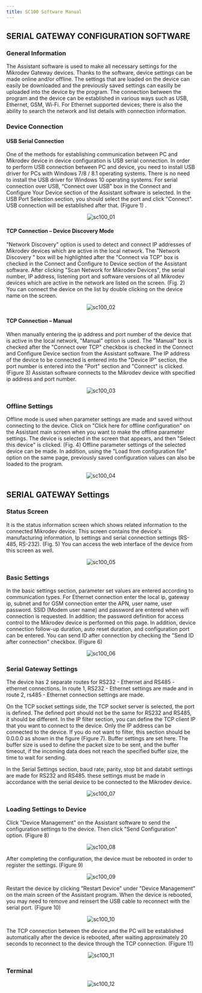 ```yaml
---
title: SC100 Software Manual
---
```


## SERIAL GATEWAY CONFIGURATION SOFTWARE


### General Information

The Assistant software is used to make all necessary settings for the Mikrodev Gateway devices. Thanks to the software, device settings can be made online and/or offline. The settings that are loaded on the device can easily be downloaded and the previously saved settings can easilly be uploaded into the device by the program.
The connection between the program and the device can be established in various ways such as USB, Ethernet, GSM, Wi-Fi. For Ethernet supported devices; there is also the ability to search the network and list details with connection information.

### Device Connection

#### USB Serial Connection

One of the methods for establishing communication between PC and Mikrodev device in device configuration is USB serial connection. In order to perform USB connection between PC and device, you need to install USB driver for PCs with Windows 7/8 / 8.1 operating systems. There is no need to install the USB driver for Windows 10 operating systems. For serial connection over USB, “Connect over USB" box in the Connect and Configure Your Device section of the Assistant software is selected. In the USB Port Selection section, you should select the port and click "Connect". USB connection will be established after that. (Figure 1)
.
<center>

![sc100_01](/img/sc100_01.png)

</center>

#### TCP Connection – Device Discovery Mode

"Network Discovery" option is used to detect and connect IP addresses of Mikrodev devices which are active in the local network. The "Network Discovery " box will be highlighted after the "Connect via TCP" box is checked in the Connect and Configure to Device section of the Assistant software. After clicking "Scan Network for Mikrodev Devices", the serial number, IP address, listening port and software versions of all Mikrodev devices which are active in the network are listed on the screen. (Fig. 2) You can connect the device on the list by double clicking on the device name on the screen.

<center>

![sc100_02](/img/sc100_02.png)

</center>

#### TCP Connection – Manual

When manually entering the ip address and port number of the device that is active in the local network, "Manual" option is used. The "Manual" box is checked after the "Connect over TCP" checkbox is checked in the Connect and Configure Device section from the Assistant software. The IP address of the device to be connected is entered into the "Device IP" section, the port number is entered into the "Port" section and "Connect" is clicked. (Figure 3) Assistan software connects to the Mikrodev device with specified ip address and port number.

<center>

![sc100_03](/img/sc100_03.png)

</center>

### Offline Settings

Offline mode is used when parameter settings are made and saved without connecting to the device. Click on "Click here for offline configuration" on the Assistant main screen when you want to make the offline parameter settings. The device is selected in the screen that appears, and then "Select this device" is clicked. (Fig. 4) Offline parameter settings of the selected device can be made. In addition, using the "Load from configuration file" option on the same page, previously saved configuration values can also be loaded to the program.

<center>

![sc100_04](/img/sc100_04.png)

</center>

## SERIAL GATEWAY Settings

### Status Screen

It is the status information screen which shows related information to the connected Mikrodev device. This screen contains the device's manufacturing information, Ip settings and serial connection settings (RS-485, RS-232). (Fig. 5) You can access the web interface of the device from this screen as well. 

<center>

![sc100_05](/img/sc100_05.png)

</center>

### Basic Settings

In the basic settings section, parameter set values are entered according to communication types. For Ethernet connection enter the local ip, gateway ip, subnet and for GSM connection enter the APN, user name, user password. SSID (Modem user name) and password are entered when wifi connection is requested. In addition; the password definition for access control to the Mikrodev device is performed on this page. In addition, device connection follow-up duration, auto reset duration, and configuration port can be entered. You can send ID after connection by checking the "Send ID after connection" checkbox. (Figure 6)

<center>

![sc100_06](/img/sc100_06.png)

</center>

### Serial Gateway Settings

The device has 2 separate routes for RS232 - Ethernet and RS485 - ethernet connections. In route 1, RS232 - Ethernet settings are made and in route 2, rs485 - Ethernet connection settings are made.

On the TCP socket settings side, the TCP socket server is selected, the port is defined. The defined port should not be the same for RS232 and RS485, it should be different. In the IP filter section, you can define the TCP client IP that you want to connect to the device. Only the IP address can be connected to the device. If you do not want to filter, this section should be 0.0.0.0 as shown in the figure (Figure 7). Buffer settings are set here. The buffer size is used to define the packet size to be sent, and the buffer timeout, if the incoming data does not reach the specified buffer size, the time to wait for sending.

In the Serial Settings section, baud rate, parity, stop bit and databit settings are made for RS232 and RS485. these settings must be made in accordance with the serial device to be connected to the Mikrodev device.	


<center>

![sc100_07](/img/sc100_07.png)

</center>


### Loading Settings to Device

Click "Device Management" on the Assistant software to send the configuration settings to the device. Then click "Send Configuration" option. (Figure 8)

<center>

![sc100_08](/img/sc100_08.png)

</center>

After completing the configuration, the device must be rebooted in order to register the settings. (Figure 9)

<center>

![sc100_09](/img/sc100_09.png)

</center>

Restart the device by clicking "Restart Device" under "Device Management" on the main screen of the Assistant program. When the device is rebooted, you may need to remove and reinsert the USB cable to reconnect with the serial port. (Figure 10)

<center>

![sc100_10](/img/sc100_10.png)

</center>

The TCP connection between the device and the PC will be established automatically after the device is rebooted, after waiting approximately 20 seconds to reconnect to the device through the TCP connection. (Figure 11)

<center>

![sc100_11](/img/sc100_11.png)

</center>

### Terminal

<center>

![sc100_12](/img/sc100_12.png)

</center>
